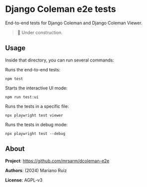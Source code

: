 Django Coleman e2e tests
========================

End-to-end tests for Django Coleman and Django Coleman Viewer.

> 🚧 Under construction.

## Usage

Inside that directory, you can run several commands:

Runs the end-to-end tests:

    npm test

Starts the interactive UI mode:

    npm run test:ui

Runs the tests in a specific file:

    npx playwright test viewer

Runs the tests in debug mode:

    npx playwright test --debug

## About

**Project**: https://github.com/mrsarm/dcoleman-e2e

**Authors**: (2024) Mariano Ruiz <mrsarm at gmail.com>

**License**: AGPL-v3
